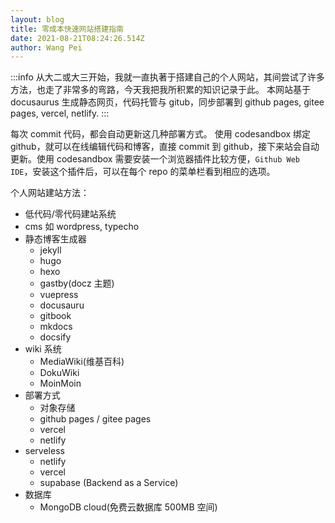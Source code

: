 ```yaml
---
layout: blog
title: 零成本快速网站搭建指南
date: 2021-08-21T08:24:26.514Z
author: Wang Pei
---
```


:::info
从大二或大三开始，我就一直执著于搭建自己的个人网站，其间尝试了许多方法，也走了非常多的弯路，今天我把我所积累的知识记录于此。
本网站基于 docusaurus 生成静态网页，代码托管与 gitub，同步部署到 github pages, gitee pages, vercel, netlify.
:::

每次 commit 代码，都会自动更新这几种部署方式。
使用 codesandbox 绑定 github，就可以在线编辑代码和博客，直接 commit 到 github，接下来站会自动更新。使用 codesandbox 需要安装一个浏览器插件比较方便，`Github Web IDE`，安装这个插件后，可以在每个 repo 的菜单栏看到相应的选项。

个人网站建站方法：

- 低代码/零代码建站系统
- cms 如 wordpress, typecho
- 静态博客生成器
  - jekyll
  - hugo
  - hexo
  - gastby(docz 主题)
  - vuepress
  - docusauru
  - gitbook
  - mkdocs
  - docsify
- wiki 系统
  - MediaWiki(维基百科)
  - DokuWiki
  - MoinMoin
- 部署方式
  - 对象存储
  - github pages / gitee pages
  - vercel
  - netlify
- serveless
  - netlify
  - vercel
  - supabase (Backend as a Service)
- 数据库
  - MongoDB cloud(免费云数据库 500MB 空间)
